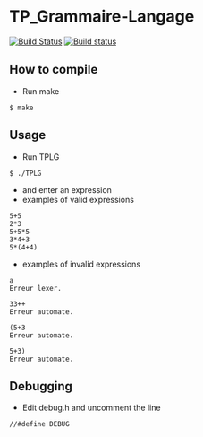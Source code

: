 # TP_Grammaire-Langage

[![Build Status](https://travis-ci.org/heptastique/TP_Grammaire-Langage.svg?branch=master)](https://travis-ci.org/heptastique/TP_Grammaire-Langage)
[![Build status](https://ci.appveyor.com/api/projects/status/qukii1w1kmxf9864?svg=true)](https://ci.appveyor.com/project/heptastique/tp-grammaire-langage)

## How to compile
- Run make
```
$ make
```
## Usage
- Run TPLG
```
$ ./TPLG
```
- and enter an expression
- examples of valid expressions
```
5+5
2*3
5+5*5
3*4+3
5*(4+4)
```
- examples of invalid expressions
```
a
Erreur lexer.
```
```
33++
Erreur automate.
```
```
(5+3
Erreur automate.
```
```
5+3)
Erreur automate.
```
## Debugging
- Edit debug.h and uncomment the line
```
//#define DEBUG
```
